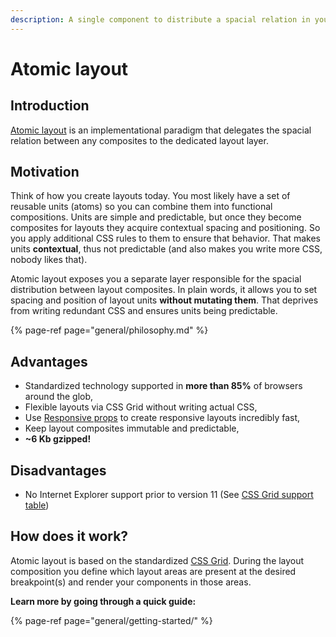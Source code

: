 ```yaml
---
description: A single component to distribute a spacial relation in your layouts.
---
```


# Atomic layout

## Introduction

[Atomic layout](https://github.com/kettanaito/atomic-layout) is an implementational paradigm that delegates the spacial relation between any composites to the dedicated layout layer.

## Motivation

Think of how you create layouts today. You most likely have a set of reusable units \(atoms\) so you can combine them into functional compositions. Units are simple and predictable, but once they become composites for layouts they acquire contextual spacing and positioning. So you apply additional CSS rules to them to ensure that behavior. That makes units **contextual**, thus not predictable \(and also makes you write more CSS, nobody likes that\).

Atomic layout exposes you a separate layer responsible for the spacial distribution between layout composites. In plain words, it allows you to set spacing and position of layout units **without mutating them**. That deprives from writing redundant CSS and ensures units being predictable.

{% page-ref page="general/philosophy.md" %}

## Advantages

* Standardized technology supported in **more than 85%** of browsers around the glob,
* Flexible layouts via CSS Grid without writing actual CSS,
* Use [Responsive props](fundamentals/responsive-props.md) to create responsive layouts incredibly fast,
* Keep layout composites immutable and predictable,
* **~6 Kb gzipped!**

## Disadvantages

* No Internet Explorer support prior to version 11 \(See [CSS Grid support table](https://caniuse.com/#feat=css-grid)\)

## How does it work?

Atomic layout is based on the standardized [CSS Grid](https://developer.mozilla.org/en-US/docs/Web/CSS/CSS_Grid_Layout). During the layout composition you define which layout areas are present at the desired breakpoint\(s\) and render your components in those areas.

**Learn more by going through a quick guide:**

{% page-ref page="general/getting-started/" %}

